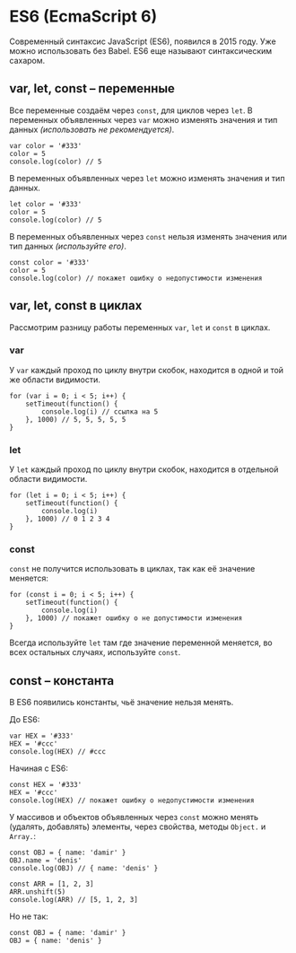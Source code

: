 # ES6 (EcmaScript 6)
Современный синтаксис JavaScript (ES6), появился в 2015 году. Уже можно использовать без Babel. ES6 еще называют синтаксическим сахаром.

## var, let, const &ndash; переменные
Все переменные создаём через `const`, для циклов через `let`. В переменных объявленных через `var` можно изменять значения и тип данных *(использовать не рекомендуется)*.

    var color = '#333'
    color = 5
    console.log(color) // 5
    
В переменных объявленных через `let` можно изменять значения и тип данных.

    let color = '#333'
    color = 5
    console.log(color) // 5

В переменных объявленных через `const` нельзя изменять значения или тип данных *(используйте его)*.

    const color = '#333'
    color = 5
    console.log(color) // покажет ошибку о недопустимости изменения

## var, let, const в циклах
Рассмотрим разницу работы переменных `var`, `let` и `const` в циклах.

### var
У `var` каждый проход по циклу внутри скобок, находится в одной и той же области видимости.

    for (var i = 0; i < 5; i++) {
        setTimeout(function() {
            console.log(i) // ссылка на 5
        }, 1000) // 5, 5, 5, 5, 5
    }

### let
У `let` каждый проход по циклу внутри скобок, находится в отдельной области видимости.

    for (let i = 0; i < 5; i++) {
        setTimeout(function() {
            console.log(i)
        }, 1000) // 0 1 2 3 4
    }

### const
`const` не получится использовать в циклах, так как её значение меняется:

    for (const i = 0; i < 5; i++) {
        setTimeout(function() {
            console.log(i)
        }, 1000) // покажет ошибку о не допустимости изменения
    }

Всегда используйте `let` там где значение переменной меняется, во всех остальных случаях, используйте `const`.

## const &ndash; константа
В ES6 появились константы, чьё значение нельзя менять.

До ES6:

    var HEX = '#333'
    HEX = '#ccc'
    console.log(HEX) // #ccc

Начиная с ES6:

    const HEX = '#333'
    HEX = '#ccc'
    console.log(HEX) // покажет ошибку о недопустимости изменения

У массивов и объектов объявленных через `const` можно менять (удалять, добавлять) элементы, через свойства, методы `Object.` и `Array.`:

    const OBJ = { name: 'damir' }
    OBJ.name = 'denis'
    console.log(OBJ) // { name: 'denis' }

    const ARR = [1, 2, 3]
    ARR.unshift(5)
    console.log(ARR) // [5, 1, 2, 3]
 
 Но не так:
    
    const OBJ = { name: 'damir' }
    OBJ = { name: 'denis' }
 
